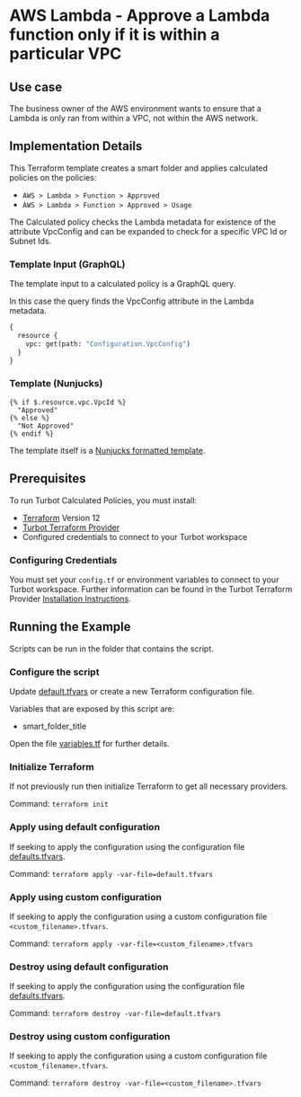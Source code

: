 # AWS Lambda - Approve a Lambda function only if it is within a particular VPC

## Use case

The business owner of the AWS environment wants to ensure that a Lambda is only ran from within a VPC, not within the
AWS network.

## Implementation Details

This Terraform template creates a smart folder and applies calculated policies on the policies:

- `AWS > Lambda > Function > Approved`
- `AWS > Lambda > Function > Approved > Usage`

The Calculated policy checks the Lambda metadata for existence of the attribute VpcConfig and can be expanded to check
for a specific VPC Id or Subnet Ids.

### Template Input (GraphQL)

The template input to a calculated policy is a GraphQL query.

In this case the query finds the VpcConfig attribute in the Lambda metadata.

```graphql
{
  resource {
    vpc: get(path: "Configuration.VpcConfig")
  }
}
```

### Template (Nunjucks)

```nunjucks
{% if $.resource.vpc.VpcId %}
  "Approved"
{% else %}
  "Not Approved"
{% endif %}
```

The template itself is a [Nunjucks formatted template](https://mozilla.github.io/nunjucks/templating.html).

## Prerequisites

To run Turbot Calculated Policies, you must install:

- [Terraform](https://www.terraform.io) Version 12
- [Turbot Terraform Provider](https://turbot.com/v5/docs/reference/terraform/provider)
- Configured credentials to connect to your Turbot workspace

### Configuring Credentials

You must set your `config.tf` or environment variables to connect to your Turbot workspace.
Further information can be found in the Turbot Terraform Provider [Installation Instructions](https://turbot.com/v5/docs/reference/terraform/provider).

## Running the Example

Scripts can be run in the folder that contains the script.

### Configure the script

Update [default.tfvars](default.tfvars) or create a new Terraform configuration file.

Variables that are exposed by this script are:

- smart_folder_title

Open the file [variables.tf](variables.tf) for further details.

### Initialize Terraform

If not previously run then initialize Terraform to get all necessary providers.

Command: `terraform init`

### Apply using default configuration

If seeking to apply the configuration using the configuration file [defaults.tfvars](defaults.tfvars).

Command: `terraform apply -var-file=default.tfvars`

### Apply using custom configuration

If seeking to apply the configuration using a custom configuration file `<custom_filename>.tfvars`.

Command: `terraform apply -var-file=<custom_filename>.tfvars`

### Destroy using default configuration

If seeking to apply the configuration using the configuration file [defaults.tfvars](defaults.tfvars).

Command: `terraform destroy -var-file=default.tfvars`

### Destroy using custom configuration

If seeking to apply the configuration using a custom configuration file `<custom_filename>.tfvars`.

Command: `terraform destroy -var-file=<custom_filename>.tfvars`
